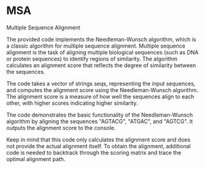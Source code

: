 # MSA
Multiple Sequence Alignment

The provided code implements the Needleman-Wunsch algorithm, which is a classic algorithm for multiple sequence alignment. Multiple sequence alignment is the task of aligning multiple biological sequences (such as DNA or protein sequences) to identify regions of similarity. The algorithm calculates an alignment score that reflects the degree of similarity between the sequences.

The code takes a vector of strings seqs, representing the input sequences, and computes the alignment score using the Needleman-Wunsch algorithm. The alignment score is a measure of how well the sequences align to each other, with higher scores indicating higher similarity.

The code demonstrates the basic functionality of the Needleman-Wunsch algorithm by aligning the sequences "AGTACG", "ATGAC", and "AGTCG". It outputs the alignment score to the console.

Keep in mind that this code only calculates the alignment score and does not provide the actual alignment itself. To obtain the alignment, additional code is needed to backtrack through the scoring matrix and trace the optimal alignment path.
